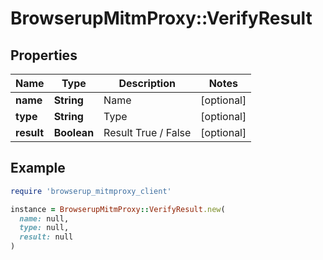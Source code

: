 # BrowserupMitmProxy::VerifyResult

## Properties

| Name | Type | Description | Notes |
| ---- | ---- | ----------- | ----- |
| **name** | **String** | Name | [optional] |
| **type** | **String** | Type | [optional] |
| **result** | **Boolean** | Result True / False | [optional] |

## Example

```ruby
require 'browserup_mitmproxy_client'

instance = BrowserupMitmProxy::VerifyResult.new(
  name: null,
  type: null,
  result: null
)
```


